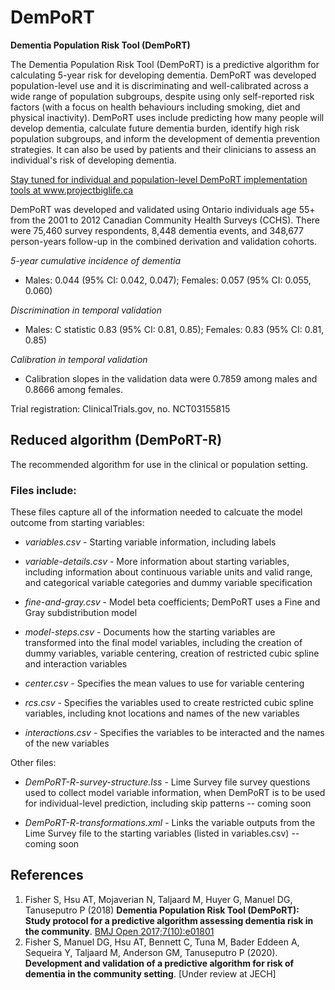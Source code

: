 # DemPoRT

**Dementia Population Risk Tool (DemPoRT)**

The Dementia Population Risk Tool (DemPoRT) is a predictive algorithm for calculating 5-year risk for developing dementia. DemPoRT was developed population-level use and it is discriminating and well-calibrated across a wide range of population subgroups, despite using only self-reported risk factors (with a focus on health behaviours including smoking, diet and physical inactivity). DemPoRT uses include predicting how many people will develop dementia, calculate future dementia burden, identify high risk population subgroups, and inform the development of dementia prevention strategies. It can also be used by patients and their clinicians to assess an individual's risk of developing dementia.

<ins>Stay tuned for individual and population-level DemPoRT implementation tools at www.projectbiglife.ca</ins>

DemPoRT was developed and validated using Ontario individuals age 55+ from the 2001 to 2012 Canadian Community Health Surveys (CCHS). There were 75,460 survey respondents, 8,448 dementia events, and 348,677 person-years follow-up in the combined derivation and validation cohorts.

_5-year cumulative incidence of dementia_

- Males: 0.044 (95% CI: 0.042, 0.047); Females: 0.057 (95% CI: 0.055, 0.060)

_Discrimination in temporal validation_

- Males: C statistic 0.83 (95% CI: 0.81, 0.85); Females: 0.83 (95% CI: 0.81, 0.85)

_Calibration in temporal validation_

- Calibration slopes in the validation data were 0.7859 among males and 0.8666 among females.

Trial registration: ClinicalTrials.gov, no. NCT03155815

## Reduced algorithm (DemPoRT-R)

The recommended algorithm for use in the clinical or population setting.

### Files include:

These files capture all of the information needed to calcuate the model outcome from starting variables:

- _variables.csv_ - Starting variable information, including labels

- _variable-details.csv_ - More information about starting variables, including information about continuous variable units and valid range, and categorical variable categories and dummy variable specification

- _fine-and-gray.csv_ - Model beta coefficients; DemPoRT uses a Fine and Gray subdistribution model

- _model-steps.csv_ - Documents how the starting variables are transformed into the final model variables, including the creation of dummy variables, variable centering, creation of restricted cubic spline and interaction variables

- _center.csv_ - Specifies the mean values to use for variable centering

- _rcs.csv_ - Specifies the variables used to create restricted cubic spline variables, including knot locations and names of the new variables

- _interactions.csv_ - Specifies the variables to be interacted and the names of the new variables

Other files:

- _DemPoRT-R-survey-structure.lss_ - Lime Survey file survey questions used to collect model variable information, when DemPoRT is to be used for individual-level prediction, including skip patterns -- coming soon

- _DemPoRT-R-transformations.xml_ - Links the variable outputs from the Lime Survey file to the starting variables (listed in variables.csv) -- coming soon

## References

1. Fisher S, Hsu AT, Mojaverian N, Taljaard M, Huyer G, Manuel DG, Tanuseputro P (2018) **Dementia Population Risk Tool (DemPoRT): Study protocol for a predictive algorithm assessing dementia risk in the community**. [BMJ Open 2017;7(10):e01801](https://bmjopen.bmj.com/content/7/10/e018018)
2. Fisher S, Manuel DG, Hsu AT, Bennett C, Tuna M, Bader Eddeen A, Sequeira Y, Taljaard M, Anderson GM, Tanuseputro P (2020). **Development and validation of a predictive algorithm for risk of dementia in the community setting**. [Under review at JECH]
